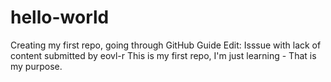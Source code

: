 # hello-world
Creating my first repo, going through GitHub Guide
Edit: Isssue with lack of content submitted by eovl-r
This is my first repo, I'm just learning -
That is my purpose.
